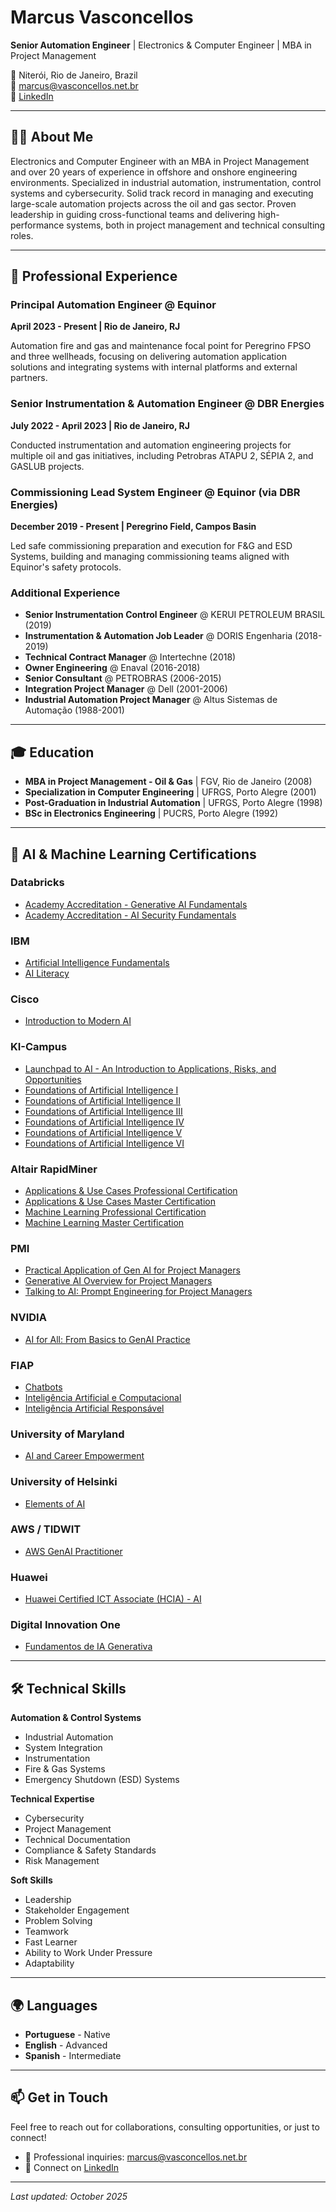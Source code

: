 # Marcus Vasconcellos

**Senior Automation Engineer** | Electronics & Computer Engineer | MBA in Project Management

📍 Niterói, Rio de Janeiro, Brazil  
📧 marcus@vasconcellos.net.br  
🔗 [LinkedIn](https://www.linkedin.com/in/marcusvasconcellos)

---

## 👨‍💻 About Me

Electronics and Computer Engineer with an MBA in Project Management and over 20 years of experience in offshore and onshore engineering environments. Specialized in industrial automation, instrumentation, control systems and cybersecurity. Solid track record in managing and executing large-scale automation projects across the oil and gas sector. Proven leadership in guiding cross-functional teams and delivering high-performance systems, both in project management and technical consulting roles.

---

## 💼 Professional Experience

### Principal Automation Engineer @ Equinor
**April 2023 - Present | Rio de Janeiro, RJ**

Automation fire and gas and maintenance focal point for Peregrino FPSO and three wellheads, focusing on delivering automation application solutions and integrating systems with internal platforms and external partners.

### Senior Instrumentation & Automation Engineer @ DBR Energies
**July 2022 - April 2023 | Rio de Janeiro, RJ**

Conducted instrumentation and automation engineering projects for multiple oil and gas initiatives, including Petrobras ATAPU 2, SÉPIA 2, and GASLUB projects.

### Commissioning Lead System Engineer @ Equinor (via DBR Energies)
**December 2019 - Present | Peregrino Field, Campos Basin**

Led safe commissioning preparation and execution for F&G and ESD Systems, building and managing commissioning teams aligned with Equinor's safety protocols.

### Additional Experience
- **Senior Instrumentation Control Engineer** @ KERUI PETROLEUM BRASIL (2019)
- **Instrumentation & Automation Job Leader** @ DORIS Engenharia (2018-2019)
- **Technical Contract Manager** @ Intertechne (2018)
- **Owner Engineering** @ Enaval (2016-2018)
- **Senior Consultant** @ PETROBRAS (2006-2015)
- **Integration Project Manager** @ Dell (2001-2006)
- **Industrial Automation Project Manager** @ Altus Sistemas de Automação (1988-2001)

---

## 🎓 Education

- **MBA in Project Management - Oil & Gas** | FGV, Rio de Janeiro (2008)
- **Specialization in Computer Engineering** | UFRGS, Porto Alegre (2001)
- **Post-Graduation in Industrial Automation** | UFRGS, Porto Alegre (1998)
- **BSc in Electronics Engineering** | PUCRS, Porto Alegre (1992)

---

## 🤖 AI & Machine Learning Certifications

### Databricks
- [Academy Accreditation - Generative AI Fundamentals](https://credentials.databricks.com/1d5150cd-2255-4640-bc4c-1dd43b96a199)
- [Academy Accreditation - AI Security Fundamentals](https://credentials.databricks.com/2a9f1b53-89ca-4783-9fdb-628749501d3d#acc.Afg0JHUd)

### IBM
- [Artificial Intelligence Fundamentals](https://www.credly.com/badges/4a3aaa82-6cac-4e33-aa73-99406f648d1c/linked_in_profile)
- [AI Literacy](https://www.credly.com/badges/c776e8db-f4c7-488b-8b7e-2e68792e2ce1/linked_in_profile)

### Cisco
- [Introduction to Modern AI](https://www.credly.com/badges/15b479ee-93b7-4946-b86e-8ab22f4d6629/linked_in_profile)

### KI-Campus
- [Launchpad to AI - An Introduction to Applications, Risks, and Opportunities](https://badgr.com/public/assertions/-WDZ3ISFTMSvJNGvOTCB_g?identity__email=marcus%40vasconcellos.net.br)
- [Foundations of Artificial Intelligence I](https://badgr.com/public/assertions/zdvzJzEhTeSjZH2tTx3fuQ?identity__email=marcus%40vasconcellos.net.br)
- [Foundations of Artificial Intelligence II](https://badgr.com/public/assertions/dXNvYMToSmul8piQs11mDg?identity__email=marcus%40vasconcellos.net.br)
- [Foundations of Artificial Intelligence III](https://badgr.com/public/assertions/c5oIwRigTeum52DsyF4JlQ?identity__email=marcus%40vasconcellos.net.br)
- [Foundations of Artificial Intelligence IV](https://badgr.com/public/assertions/YQjjRb1iTz-YL6zD8ypAgg?identity__email=marcus%40vasconcellos.net.br)
- [Foundations of Artificial Intelligence V](https://moodle.ki-campus.org/mod/customcert/verify_certificate.php?code=OsGD2IrPFa)
- [Foundations of Artificial Intelligence VI](https://moodle.ki-campus.org/mod/customcert/verify_certificate.php?code=HoxmjZ98DF)

### Altair RapidMiner
- [Applications & Use Cases Professional Certification](https://openbadgefactory.com/v1/assertion/de2b803175863a07b7b2871ccf6eb9b3cf591eaf.html)
- [Applications & Use Cases Master Certification](https://openbadgefactory.com/v1/assertion/66edcebfb750300e54b919df02146b5a0b1f9f52.html)
- [Machine Learning Professional Certification](https://openbadgefactory.com/v1/assertion/fbe96028b03893efeb2f7cdd7a2e2cd40c4fde5f.html)
- [Machine Learning Master Certification](https://openbadgefactory.com/v1/assertion/a9859e05680320937c314d732feb494ec330e15b.html)

### PMI
- [Practical Application of Gen AI for Project Managers](https://www.credly.com/badges/5f319d2e-a159-4526-95da-b53e37616250/linked_in_profile)
- [Generative AI Overview for Project Managers](https://www.credly.com/badges/f4791a0a-deed-4022-a7d4-dd2886a16b6f/linked_in_profile)
- [Talking to AI: Prompt Engineering for Project Managers](https://www.credly.com/badges/a5f3b699-0c4d-4b35-b1b3-89554cc95a44/linked_in_profile)

### NVIDIA
- [AI for All: From Basics to GenAI Practice](https://openbadgepassport.com/file/5/2/0/9/52092221f6c0a037406473b5b3297e3da173813031a720cb97eb11121051e747.png)

### FIAP
- [Chatbots](https://on.fiap.com.br/local/nanocourses/gerar_certificado.php?chave=96b5ba62fb2e00022d10ca512797dc3c&action=view)
- [Inteligência Artificial e Computacional](https://on.fiap.com.br/local/nanocourses/gerar_certificado.php?chave=6f4eccc2703b66fb7862c9ef191b430a&action=view)
- [Inteligência Artificial Responsável](https://on.fiap.com.br/local/nanocourses/gerar_certificado.php?chave=1f9a87feae4a56eeefa505cd457242d5&action=view)

### University of Maryland
- [AI and Career Empowerment](https://openbadgepassport.com/file/e/4/d/4/e4d4ada6ad1822ac4a9e26bc1b5b0bad5255aab75a8967291dce465adf72437d.png)

### University of Helsinki
- [Elements of AI](https://certificates.mooc.fi/validate/9pva6qfaubp)

### AWS / TIDWIT
- [AWS GenAI Practitioner](https://aws-brgenai.ontidwit.com/#/badge/c716b58b-0f06-4bef-b2a7-f8ec3105c3c6)

### Huawei
- [Huawei Certified ICT Associate (HCIA) - AI](https://kltstaticcontent.shixizhi.huawei.com/1365189427395223554/certificate/20250919/b1f966041aef4243819259fa4ac63eda_ICT2025091900181311d52dd17e8e42cc9464fbfbe56195ee.png)

### Digital Innovation One
- [Fundamentos de IA Generativa](https://openbadgepassport.com/file/0/a/a/d/0aadff51f3a0f6e94658275fec186d238f494b7fc944724636af70092b9cdc0c.png)

---

## 🛠️ Technical Skills

**Automation & Control Systems**
- Industrial Automation
- System Integration
- Instrumentation
- Fire & Gas Systems
- Emergency Shutdown (ESD) Systems

**Technical Expertise**
- Cybersecurity
- Project Management
- Technical Documentation
- Compliance & Safety Standards
- Risk Management

**Soft Skills**
- Leadership
- Stakeholder Engagement
- Problem Solving
- Teamwork
- Fast Learner
- Ability to Work Under Pressure
- Adaptability

---

## 🌍 Languages

- **Portuguese** - Native
- **English** - Advanced
- **Spanish** - Intermediate

---

## 📫 Get in Touch

Feel free to reach out for collaborations, consulting opportunities, or just to connect!

- 💼 Professional inquiries: marcus@vasconcellos.net.br
- 🔗 Connect on [LinkedIn](https://www.linkedin.com/in/marcusvasconcellos)

---

*Last updated: October 2025*
